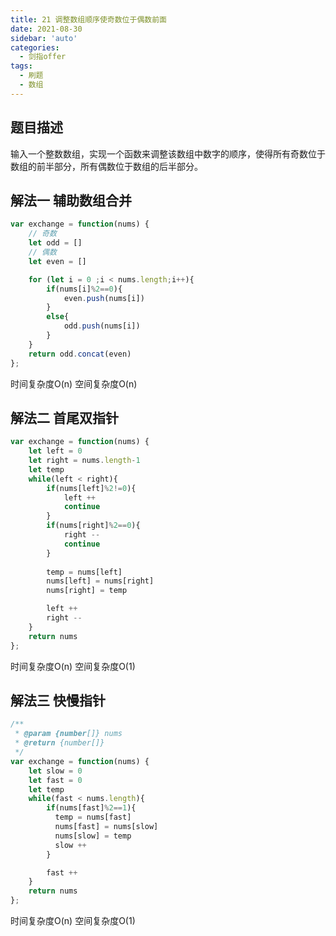 ```yaml
---
title: 21 调整数组顺序使奇数位于偶数前面
date: 2021-08-30
sidebar: 'auto'
categories:
  - 剑指offer
tags: 
  - 刷题
  - 数组
---
```

## 题目描述
输入一个整数数组，实现一个函数来调整该数组中数字的顺序，使得所有奇数位于数组的前半部分，所有偶数位于数组的后半部分。

## 解法一 辅助数组合并
```javascript
var exchange = function(nums) {
    // 奇数
    let odd = []
    // 偶数
    let even = []

    for (let i = 0 ;i < nums.length;i++){
        if(nums[i]%2==0){
            even.push(nums[i])
        }
        else{
            odd.push(nums[i])
        }
    }
    return odd.concat(even)
};
```
时间复杂度O(n)
空间复杂度O(n)

## 解法二 首尾双指针
```javascript
var exchange = function(nums) {
    let left = 0
    let right = nums.length-1
    let temp
    while(left < right){
        if(nums[left]%2!=0){
            left ++
            continue
        }
        if(nums[right]%2==0){
            right --
            continue
        }
        
        temp = nums[left]
        nums[left] = nums[right]
        nums[right] = temp

        left ++ 
        right --
    }
    return nums
};
```
时间复杂度O(n)
空间复杂度O(1)
## 解法三 快慢指针
```javascript
/**
 * @param {number[]} nums
 * @return {number[]}
 */
var exchange = function(nums) {
    let slow = 0
    let fast = 0
    let temp
    while(fast < nums.length){
        if(nums[fast]%2==1){
          temp = nums[fast]
          nums[fast] = nums[slow]
          nums[slow] = temp
          slow ++
        }   

        fast ++   
    }
    return nums
};
```
时间复杂度O(n)
空间复杂度O(1)